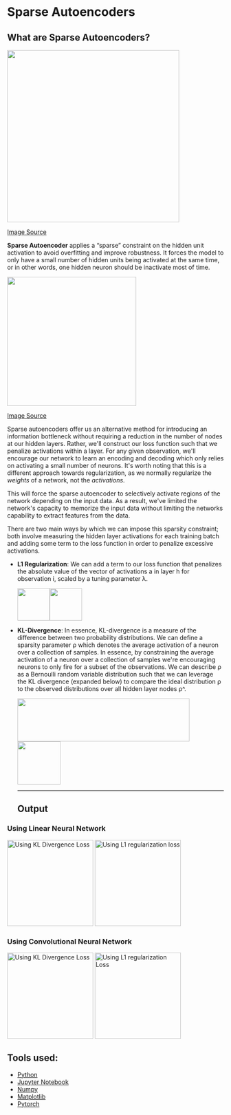 # Sparse Autoencoders

## What are Sparse Autoencoders?

<img src="https://i.imgur.com/uCoai4y.png" width="400">

[Image Source](https://web.stanford.edu/class/cs294a/sparseAutoencoder.pdf)

**Sparse Autoencoder** applies a “sparse” constraint on the hidden unit activation to avoid overfitting and improve robustness. It forces the model to only have a small number of hidden units being activated at the same time, or in other words, one hidden neuron should be inactivate most of time.

<img src="https://www.jeremyjordan.me/content/images/2018/03/Screen-Shot-2018-03-07-at-1.50.55-PM.png" height="300">

[Image Source](https://www.jeremyjordan.me/autoencoders/)

Sparse autoencoders offer us an alternative method for introducing an information bottleneck without requiring a reduction in the number of nodes at our hidden layers. Rather, we'll construct our loss function such that we penalize activations within a layer. For any given observation, we'll encourage our network to learn an encoding and decoding which only relies on activating a small number of neurons. It's worth noting that this is a different approach towards regularization, as we normally regularize the *weights* of a network, not the *activations*.

This will force the sparse autoencoder to selectively activate regions of the network depending on the input data. As a result, we've limited the network's capacity to memorize the input data without limiting the networks capability to extract features from the data.

There are two main ways by which we can impose this sparsity constraint; both involve measuring the hidden layer activations for each training batch and adding some term to the loss function in order to penalize excessive activations.

* **L1 Regularization**: We can add a term to our loss function that penalizes the absolute value of the vector of activations a in layer h for observation i, scaled by a tuning parameter λ.

  <img src="https://i.imgur.com/8cca0kg.png" height="75"><img src="https://i.imgur.com/G7c1f0p.png" height="75">

* **KL-Divergence**: In essence, KL-divergence is a measure of the difference between two probability distributions. We can define a sparsity parameter ρ which denotes the average activation of a neuron over a collection of samples. In essence, by constraining the average activation of a neuron over a collection of samples we're encouraging neurons to only fire for a subset of the observations. We can describe ρ as a Bernoulli random variable distribution such that we can leverage the KL divergence (expanded below) to compare the ideal distribution ρ to the observed distributions over all hidden layer nodes ρ^.

  <img src="https://i.imgur.com/hZkL1OF.png" width="400" height="100"><img src="https://i.imgur.com/vqmscvv.png" height="100">
  
  ---
  
  ## Output

### Using Linear Neural Network

<img src="https://i.imgur.com/XG9RMKz.png" height="200" title="Using KL Divergence Loss"> <img src="https://i.imgur.com/WCxxJYB.png" height="200" title="Using L1 regularization loss">

### Using Convolutional Neural Network

<img src="https://i.imgur.com/0MdPDHp.png" height="200" title="Using KL Divergence Loss"> <img src="https://i.imgur.com/q165SU9.png" height="200" title="Using L1 regularization Loss">

## Tools used:

* [Python](https://www.python.org/)
* [Jupyter Notebook](https://jupyter.org/)
* [Numpy](https://numpy.org/)
* [Matplotlib](https://matplotlib.org/)
* [Pytorch](https://pytorch.org/)
